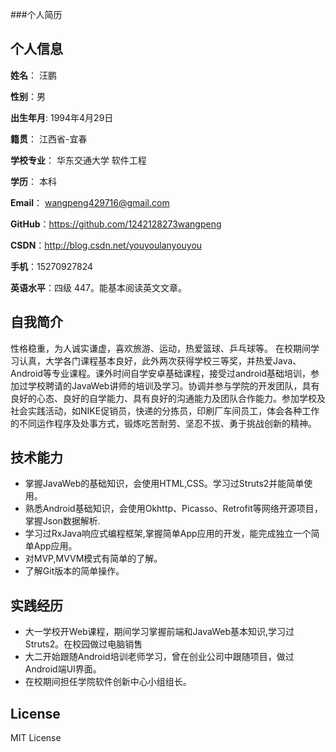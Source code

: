 ###个人简历


## 个人信息

**姓名**： 汪鹏

**性别**：男  

**出生年月**: 1994年4月29日

**籍贯**： 江西省-宜春

**学校专业**： 华东交通大学 软件工程

**学历**： 本科

**Email**： wangpeng429716@gmail.com 

**GitHub**：https://github.com/1242128273wangpeng

**CSDN**：http://blog.csdn.net/youyoulanyouyou

**手机**：15270927824

**英语水平**：四级 447。能基本阅读英文文章。

## 自我简介

性格稳重，为人诚实谦虚，喜欢旅游、运动，热爱篮球、乒乓球等。
在校期间学习认真，大学各门课程基本良好，此外两次获得学校三等奖，并热爱Java、Android等专业课程。课外时间自学安卓基础课程，接受过android基础培训，参加过学校聘请的JavaWeb讲师的培训及学习。协调并参与学院的开发团队，具有良好的心态、良好的自学能力、具有良好的沟通能力及团队合作能力。参加学校及社会实践活动，如NIKE促销员，快递的分拣员，印刷厂车间员工，体会各种工作的不同运作程序及处事方式，锻炼吃苦耐劳、坚忍不拔、勇于挑战创新的精神。

## 技术能力

* 掌握JavaWeb的基础知识，会使用HTML,CSS。学习过Struts2并能简单使用。
* 熟悉Android基础知识，会使用Okhttp、Picasso、Retrofit等网络开源项目，掌握Json数据解析.
* 学习过RxJava响应式编程框架,掌握简单App应用的开发，能完成独立一个简单App应用。
* 对MVP,MVVM模式有简单的了解。
* 了解Git版本的简单操作。

## 实践经历
* 大一学校开Web课程，期间学习掌握前端和JavaWeb基本知识,学习过Struts2。在校园做过电脑销售
* 大二开始跟随Android培训老师学习，曾在创业公司中跟随项目，做过Android端UI界面。
* 在校期间担任学院软件创新中心小组组长。


## License
MIT License
